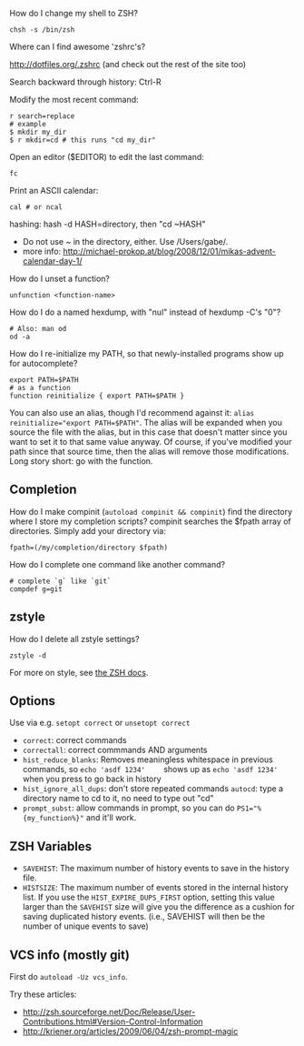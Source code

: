 How do I change my shell to ZSH?

    chsh -s /bin/zsh

Where can I find awesome 'zshrc's?

http://dotfiles.org/.zshrc (and check out the rest of the site too)

Search backward through history: Ctrl-R

Modify the most recent command:

    r search=replace
    # example
    $ mkdir my_dir
    $ r mkdir=cd # this runs "cd my_dir"

Open an editor ($EDITOR) to edit the last command:

    fc

Print an ASCII calendar:

    cal # or ncal

hashing: hash -d HASH=directory, then "cd ~HASH"
- Do not use ~ in the directory, either. Use /Users/gabe/.
- more info: http://michael-prokop.at/blog/2008/12/01/mikas-advent-calendar-day-1/

How do I unset a function?

    unfunction <function-name>

How do I do a named hexdump, with "nul" instead of hexdump -C's "0"?

    # Also: man od
    od -a

How do I re-initialize my PATH, so that newly-installed programs show up for autocomplete?

    export PATH=$PATH
    # as a function
    function reinitialize { export PATH=$PATH }


You can also use an alias, though I'd recommend against it: `alias
reinitialize="export PATH=$PATH"`. The alias will be expanded when you source
the file with the alias, but in this case that doesn't matter since you want
to set it to that same value anyway.  Of course, if you've modified your
path since that source time, then the alias will remove those modifications.
Long story short: go with the function.

## Completion
How do I make compinit (`autoload compinit && compinit`) find the directory where I store my completion scripts?
compinit searches the $fpath array of directories. Simply add your directory via:

    fpath=(/my/completion/directory $fpath)

How do I complete one command like another command?

    # complete `g` like `git`
    compdef g=git

## zstyle

How do I delete all zstyle settings?

    zstyle -d

For more on style, see [the ZSH docs](http://zsh.sourceforge.net/Doc/Release/zsh_21.html#SEC182).

## Options

Use via e.g. `setopt correct` or `unsetopt correct`

* `correct`: correct commands
* `correctall`: correct commmands AND arguments
* `hist_reduce_blanks`: Removes meaningless whitespace in previous commands, so
  `echo 'asdf 1234'    ` shows up as `echo 'asdf 1234'` when you press <UP> to
  go back in history
* `hist_ignore_all_dups`: don't store repeated commands `autocd`: type a
  directory name to cd to it, no need to type out "cd"
* `prompt_subst`: allow commands in prompt, so you can do
  `PS1="%{my_function%}"` and it'll work.

## ZSH Variables

* `SAVEHIST`: The maximum number of history events to save in the history file.
* `HISTSIZE`: The maximum number of events stored in the internal history list.
  If you use the `HIST_EXPIRE_DUPS_FIRST` option, setting this value larger than
  the `SAVEHIST` size will give you the difference as a cushion for saving
  duplicated history events. (i.e., SAVEHIST will then be the number of unique
  events to save)

## VCS info (mostly git)

First do `autoload -Uz vcs_info`.

Try these articles:

* http://zsh.sourceforge.net/Doc/Release/User-Contributions.html#Version-Control-Information
* http://kriener.org/articles/2009/06/04/zsh-prompt-magic

